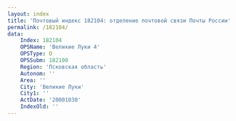 ```yaml
---
layout: index
title: 'Почтовый индекс 182104: отделение почтовой связи Почты России'
permalink: /182104/
data:
    Index: 182104
    OPSName: 'Великие Луки 4'
    OPSType: О
    OPSSubm: 182100
    Region: 'Псковская область'
    Autonom: ''
    Area: ''
    City: 'Великие Луки'
    City1: ''
    ActDate: '20001030'
    IndexOld: ''
---
```

